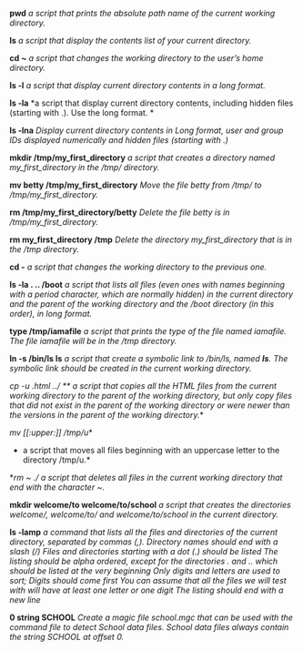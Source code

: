 **pwd**
*a script that prints the absolute path name of the current working directory.*

**ls**
*a script that display the contents list of your current directory.*

**cd ~**
*a script that changes the working directory to the user’s home directory.*

**ls -l**
*a script that display current directory contents in a long format.*

**ls -la**
*a script that display current directory contents, including hidden files (starting with .). Use the long format. *

**ls -lna**
*Display current directory contents in Long format, user and group IDs displayed numerically
and hidden files (starting with .)*

**mkdir /tmp/my_first_directory**
*a script that creates a directory named my_first_directory in the /tmp/ directory.*

**mv betty /tmp/my_first_directory**
*Move the file betty from /tmp/ to /tmp/my_first_directory.*

**rm /tmp/my_first_directory/betty**
*Delete the file betty is in /tmp/my_first_directory.*

**rm my_first_directory /tmp**
*Delete the directory my_first_directory that is in the /tmp directory.*

**cd -**
*a script that changes the working directory to the previous one.*

**ls -la . .. /boot**
*a script that lists all files (even ones with names beginning with a period character, which are normally hidden) in the current directory and the parent of the working directory and the /boot directory (in this order), in long format.*

**type /tmp/iamafile**
*a script that prints the type of the file named iamafile. The file iamafile will be in the /tmp directory.*

**ln -s /bin/ls __ls__**
*a script that create a symbolic link to /bin/ls, named __ls__. The symbolic link should be created in the current working directory.*

**cp -u *.html ../**
** a script that copies all the HTML files from the current working directory to the parent of the working directory, but only copy files that did not exist in the parent of the working directory or were newer than the versions in the parent of the working directory.**

**mv [[:upper:]]* /tmp/u**
* a script that moves all files beginning with an uppercase letter to the directory /tmp/u.*

**rm *~ ./**
*a script that deletes all files in the current working directory that end with the character ~.*

**mkdir welcome/to welcome/to/school**
*a script that creates the directories welcome/, welcome/to/ and welcome/to/school in the current directory.*

**ls -lamp**
*a command that lists all the files and directories of the current directory, separated by commas (,).
Directory names should end with a slash (/)
Files and directories starting with a dot (.) should be listed
The listing should be alpha ordered, except for the directories . and .. which should be listed at the very beginning
Only digits and letters are used to sort; Digits should come first
You can assume that all the files we will test with will have at least one letter or one digit
The listing should end with a new line*

**0 string SCHOOL**
*Create a magic file school.mgc that can be used with the command file to detect School data files. School data files always contain the string SCHOOL at offset 0.*
